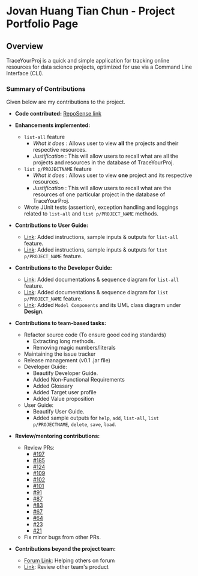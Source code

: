 # Jovan Huang Tian Chun - Project Portfolio Page

## Overview
TraceYourProj is a quick and simple application for tracking online resources for data science projects,
optimized for use via a Command Line Interface (CLI).


### Summary of Contributions
Given below are my contributions to the project.

* **Code contributed:** [RepoSense link](https://nus-cs2113-ay2021s2.github.io/tp-dashboard/?search=&sort=groupTitle&sortWithin=title&since=&timeframe=commit&mergegroup=&groupSelect=groupByRepos&breakdown=false&tabOpen=true&tabType=authorship&tabAuthor=jovanhuang&tabRepo=AY2021S2-CS2113-W10-3%2Ftp%5Bmaster%5D&authorshipIsMergeGroup=false&authorshipFileTypes=docs~functional-code~test-code)

* **Enhancements implemented:**
  * `list-all` feature
      * <i>What it does</i> : Allows user to view **all** the projects and their respective resources.
      * <i>Justification</i> : This will allow users to recall what are all the projects and resources in the database of TraceYourProj.
  * `list p/PROJECTNAME` feature
      * <i>What it does</i> : Allows user to view **one** project and its respective resources.
      * <i>Justification</i> : This will allow users to recall what are the resources of one particular project in the database of TraceYourProj.
  * Wrote JUnit tests (assertion), exception handling and loggings related to `list-all` and `list p/PROJECT_NAME` methods.  
    

* **Contributions to User Guide:**
    * [Link](https://ay2021s2-cs2113-w10-3.github.io/tp/UserGuide.html#listall): Added instructions, sample inputs & outputs for `list-all` feature.
    * [Link](https://ay2021s2-cs2113-w10-3.github.io/tp/UserGuide.html#list): Added instructions, sample inputs & outputs for `list p/PROJECT_NAME` feature.
    
  

* **Contributions to the Developer Guide:**
    * [Link](https://ay2021s2-cs2113-w10-3.github.io/tp/DeveloperGuide.html#listall): Added documentations & sequence diagram for `list-all` feature.
    * [Link](https://ay2021s2-cs2113-w10-3.github.io/tp/DeveloperGuide.html#list): Added documentations & sequence diagram for `list p/PROJECT_NAME` feature.
    * [Link](https://ay2021s2-cs2113-w10-3.github.io/tp/DeveloperGuide.html#design): Added `Model Components` and its UML class diagram under **Design**.
    
  

* **Contributions to team-based tasks:** 
    * Refactor source code (To ensure good coding standards)
        * Extracting long methods.
        * Removing magic numbers/literals
    * Maintaining the issue tracker
    * Release management (v0.1 .jar file)
    * Developer Guide:
      * Beautify Developer Guide.
      * Added Non-Functional Requirements 
      * Added Glossary 
      * Added Target user profile 
      * Added Value proposition
    * User Guide:
      * Beautify User Guide.
      * Added sample outputs for `help`, `add`, `list-all`, `list p/PROJECTNAME`, `delete`, `save`, `load`.


  

* **Review/mentoring contributions:**
    * Review PRs:  
      * [#197](https://github.com/AY2021S2-CS2113-W10-3/tp/pull/197)
      * [#185](https://github.com/AY2021S2-CS2113-W10-3/tp/pull/185)
      * [#124](https://github.com/AY2021S2-CS2113-W10-3/tp/pull/124)
      * [#109](https://github.com/AY2021S2-CS2113-W10-3/tp/pull/109)
      * [#102](https://github.com/AY2021S2-CS2113-W10-3/tp/pull/102)
      * [#101](https://github.com/AY2021S2-CS2113-W10-3/tp/pull/101)
      * [#91](https://github.com/AY2021S2-CS2113-W10-3/tp/pull/91)
      * [#87](https://github.com/AY2021S2-CS2113-W10-3/tp/pull/87)
      * [#83](https://github.com/AY2021S2-CS2113-W10-3/tp/pull/83)
      * [#67](https://github.com/AY2021S2-CS2113-W10-3/tp/pull/67)
      * [#64](https://github.com/AY2021S2-CS2113-W10-3/tp/pull/64)
      * [#23](https://github.com/AY2021S2-CS2113-W10-3/tp/pull/23)
      * [#21](https://github.com/AY2021S2-CS2113-W10-3/tp/pull/21)
    * Fix minor bugs from other PRs.
    
  

* **Contributions beyond the project team:**  
    * [Forum Link](https://github.com/nus-cs2113-AY2021S2/forum/issues/9#issuecomment-762811292): Helping others on forum
    * [Link](https://github.com/nus-cs2113-AY2021S2/tp/pull/31#pullrequestreview-624846061): Review other team's product